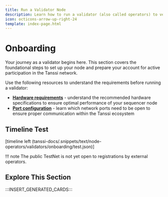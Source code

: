 ```yaml
---
title: Run a Validator Node
description: Learn how to run a validator (also called operators) to verify all the Tanssi-powered networks' transactions, providing economic security while earning rewards.
icon: octicons-arrow-up-right-24
template: index-page.html
---
```


# Onboarding

Your journey as a validator begins here. This section covers the foundational steps to set up your node and prepare your account for active participation in the Tanssi network.

Use the following resources to understand the requirements before running a validator:

- [**Hardware requirements**](/node-operators/validators/onboarding/run-a-validator/#hardware-requirements) - understand the recommended hardware specifications to ensure optimal performance of your sequencer node
- [**Port configuration**](/node-operators/validators/onboarding/run-a-validator/#required-network-ports) - learn which network ports need to be open to ensure proper communication within the Tanssi ecosystem

## Timeline Test 

[timeline left (tanssi-docs/.snippets/text/node-operators/validators/onboarding/test.json)]


!!! note
    The public TestNet is not yet open to registrations by external operators.

## Explore This Section

:::INSERT_GENERATED_CARDS:::
